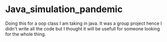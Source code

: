 # Java_simulation_pandemic
Doing this for a oop class I am taking in java. It was a group project hence I didn't write all the code but I thought it will be usefull for someone looking for the whole thing.
